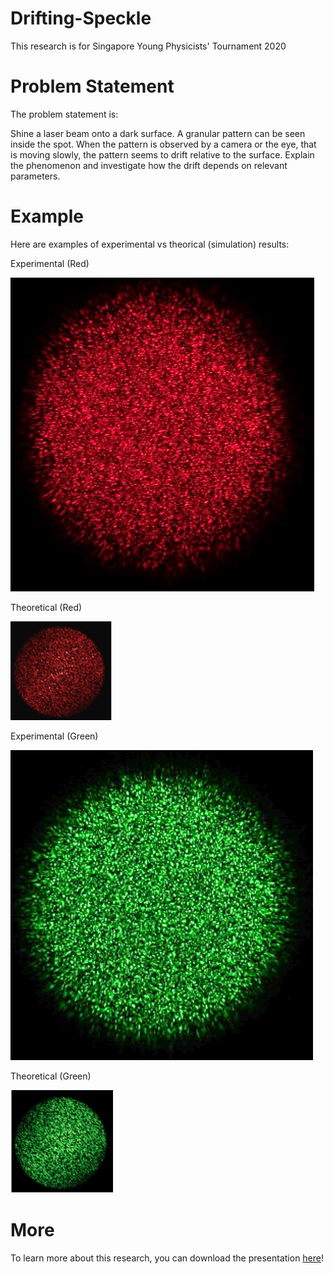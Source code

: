 # Drifting-Speckle

This research is for Singapore Young Physicists' Tournament 2020

# Problem Statement

The problem statement is:

Shine a laser beam onto a dark surface. A granular pattern can be seen inside the spot. 
When the pattern is observed by a camera or the eye, that is moving slowly, the pattern seems to drift relative to the surface. 
Explain the phenomenon and investigate how the drift depends on relevant parameters.

# Example

Here are examples of experimental vs theorical (simulation) results:

Experimental (Red)

![Experimental-Red](https://github.com/albertarielw/Drifting-Speckle/blob/main/experimental%20red.png)

Theoretical (Red)

![Theoretical-Red](https://github.com/albertarielw/Drifting-Speckle/blob/main/theory%20(simulated)%20red.png)

Experimental (Green)

![Experimental-Green](https://github.com/albertarielw/Drifting-Speckle/blob/main/experimental%20green.png)

Theoretical (Green)

![Theoretical-Green](https://github.com/albertarielw/Drifting-Speckle/blob/main/theory%20(simulated)%20green.png)

# More

To learn more about this research, you can download the presentation [here](https://github.com/albertarielw/Drifting-Speckle/blob/main/SYPT%202020%20Drifting%20Speckles.pptx)!
